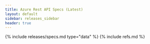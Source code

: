 ```yaml
---
title: Azure Rest API Specs (Latest)
layout: default
sidebar: releases_sidebar
header: true
---
```

{% include releases/specs.md type="data" %}
{% include refs.md %}
